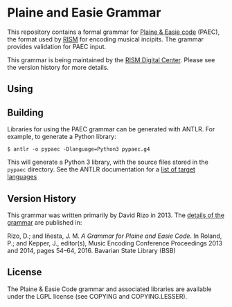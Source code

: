 # Plaine and Easie Grammar

This repository contains a formal grammar for [Plaine & Easie code](https://www.iaml.info/plaine-easie-code) (PAEC), the format
used by [RISM](https://rism.info) for encoding musical incipits. The grammar provides validation for PAEC input.

This grammar is being maintained by the [RISM Digital Center](https://rism.digital). Please see the version history for more details.

## Using

## Building

Libraries for using the PAEC grammar can be generated with ANTLR. For example, to generate a Python library:

    $ antlr -o pypaec -Dlanguage=Python3 pypaec.g4

This will generate a Python 3 library, with the source files stored in the `pypaec` directory. See the ANTLR documentation for a [list of target languages](https://github.com/antlr/antlr4/blob/master/doc/targets.md)

## Version History

This grammar was written primarily by David Rizo in 2013. The [details of the grammar](/docs/rizo-iñesta-2013.pdf) are published in:

Rizo, D.; and Iñesta, J. M. *A Grammar for Plaine and Easie Code*. In Roland, P.; and Kepper, J., editor(s), Music Encoding Conference Proceedings 2013 and 2014, pages 54–64, 2016. Bavarian State Library (BSB)

## License

The Plaine & Easie Code grammar and associated libraries are available under the LGPL license (see COPYING and COPYING.LESSER).
